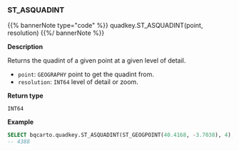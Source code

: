 ### ST_ASQUADINT

{{% bannerNote type="code" %}}
quadkey.ST_ASQUADINT(point, resolution)
{{%/ bannerNote %}}

**Description**

Returns the quadint of a given point at a given level of detail.

* `point`: `GEOGRAPHY` point to get the quadint from.
* `resolution`: `INT64` level of detail or zoom.

**Return type**

`INT64`

**Example**

```sql
SELECT bqcarto.quadkey.ST_ASQUADINT(ST_GEOGPOINT(40.4168, -3.7038), 4);
-- 4388
```
